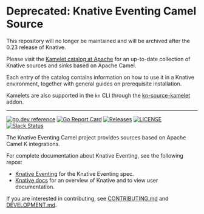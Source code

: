 # Deprecated: Knative Eventing Camel Source

This repository will no longer be maintained and will be archived after the 0.23 release of Knative.

Please visit the [Kamelet catalog at Apache](https://camel.apache.org/camel-kamelets/latest/) for an up-to-date collection of
Knative sources and sinks based on Apache Camel.

Each entry of the catalog contains information on how to use it in a Knative environment, together with
general guides on prerequisite installation.

Kamelets are also supported in the `kn` CLI through the [kn-source-kamelet](https://github.com/knative-sandbox/kn-plugin-source-kamelet) addon.

---

[![go.dev reference](https://img.shields.io/badge/go.dev-reference-007d9c?logo=go&logoColor=white)](https://pkg.go.dev/github.com/knative-sandbox/eventing-camel)
[![Go Report Card](https://goreportcard.com/badge/knative-sandbox/eventing-camel)](https://goreportcard.com/report/knative-sandbox/eventing-camel)
[![Releases](https://img.shields.io/github/release-pre/knative-sandbox/eventing-camel.svg)](https://github.com/knative-sandbox/eventing-camel/releases)
[![LICENSE](https://img.shields.io/github/license/knative-sandbox/eventing-camel.svg)](https://github.com/knative-sandbox/eventing-camel/blob/master/LICENSE)
[![Slack Status](https://img.shields.io/badge/slack-join_chat-white.svg?logo=slack&style=social)](https://knative.slack.com)

The Knative Eventing Camel project provides sources based on Apache Camel K
integrations.

For complete documentation about Knative Eventing, see the following repos:

- [Knative Eventing](https://www.knative.dev/docs/eventing/) for the Knative
  Eventing spec.
- [Knative docs](https://www.knative.dev/docs/) for an overview of Knative and
  to view user documentation.

If you are interested in contributing, see [CONTRIBUTING.md](./CONTRIBUTING.md)
and [DEVELOPMENT.md](./DEVELOPMENT.md).
